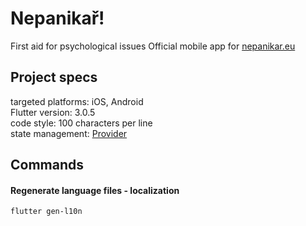 # Nepanikař!

First aid for psychological issues
Official mobile app for [nepanikar.eu](https://nepanikar.eu/)

## Project specs

targeted platforms: iOS, Android  
Flutter version: 3.0.5  
code style: 100 characters per line  
state management: [Provider](https://pub.dev/packages/provider)

## Commands

#### Regenerate language files - localization
`flutter gen-l10n `
